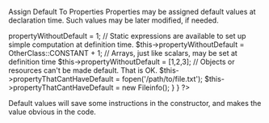 Assign Default To Properties
Properties may be assigned default values at declaration time. Such values may be later modified, if needed. 

<?php

class foo {
    private $propertyWithDefault = 1;
    private $propertyWithoutDefault;
    private $propertyThatCantHaveDefault;
    
    public function __construct() {
        // Skip this extra line, and give the default value above
        $this->propertyWithoutDefault = 1;

        // Static expressions are available to set up simple computation at definition time.
        $this->propertyWithoutDefault = OtherClass::CONSTANT + 1;

        // Arrays, just like scalars, may be set at definition time
        $this->propertyWithoutDefault = [1,2,3];

        // Objects or resources can't be made default. That is OK.
        $this->propertyThatCantHaveDefault = fopen('/path/to/file.txt');
        $this->propertyThatCantHaveDefault = new Fileinfo();
    }
}

?>

Default values will save some instructions in the constructor, and makes the value obvious in the code. 